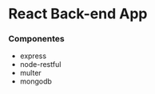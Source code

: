 <h1>React Back-end App</h1>

<h3>Componentes</h3>
<p>
	<ul>
		<li> express
		<li> node-restful
		<li> multer
		<li> mongodb
	</ul>
</p>

